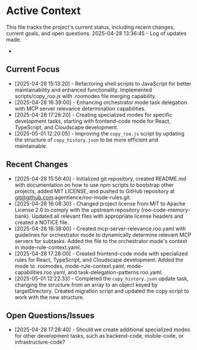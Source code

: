 # Active Context

This file tracks the project's current status, including recent changes, current goals, and open questions.
2025-04-28 13:36:45 - Log of updates made.

*

## Current Focus

* [2025-04-28 15:13:20] - Refactoring shell scripts to JavaScript for better maintainability and enhanced functionality. Implemented scripts/copy_roo.js with .roomodes file merging capability.
* [2025-04-28 16:39:00] - Enhancing orchestrator mode task delegation with MCP server relevance determination capabilities.
* [2025-04-28 17:28:20] - Creating specialized modes for specific development tasks, starting with frontend-code mode for React, TypeScript, and Cloudscape development.
* [2025-05-01 12:20:05] - Improving the `copy_roo.js` script by updating the structure of `copy_history.json` to be more efficient and maintainable.

## Recent Changes

* [2025-04-28 15:56:40] - Initialized git repository, created README.md with documentation on how to use npm scripts to bootstrap other projects, added MIT LICENSE, and pushed to GitHub repository at git@github.com:agentience/roo-mode-rules.git.
* [2025-04-28 16:08:30] - Changed project license from MIT to Apache License 2.0 to comply with the upstream repository (roo-code-memory-bank). Updated all relevant files with appropriate license headers and created a NOTICE file.
* [2025-04-28 16:38:00] - Created mcp-server-relevance.roo.yaml with guidelines for orchestrator mode to dynamically determine relevant MCP servers for subtasks. Added the file to the orchestrator mode's context in mode-rule-context.yaml.
* [2025-04-28 17:28:00] - Created frontend-code mode with specialized rules for React, TypeScript, and Cloudscape development. Added the mode to .roomodes, mode-rule-context.yaml, mode-capabilities.roo.yaml, and task-delegation-patterns.roo.yaml.
* [2025-05-01 12:22:33] - Completed the `copy_history.json` update task, changing the structure from an array to an object keyed by targetDirectory. Created migration script and updated the copy script to work with the new structure.

## Open Questions/Issues

* [2025-04-28 17:28:40] - Should we create additional specialized modes for other development tasks, such as backend-code, mobile-code, or infrastructure-code?